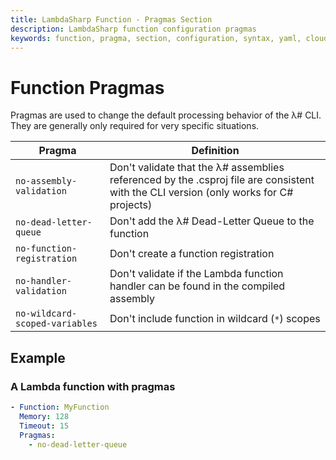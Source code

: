 ```yaml
---
title: LambdaSharp Function - Pragmas Section
description: LambdaSharp function configuration pragmas
keywords: function, pragma, section, configuration, syntax, yaml, cloudformation
---
```

# Function Pragmas

Pragmas are used to change the default processing behavior of the λ# CLI. They are generally only required for very specific situations.

|Pragma                                 |Definition                           |
|---------------------------------------|-------------------------------------|
|`no-assembly-validation`               |Don't validate that the λ# assemblies referenced by the .csproj file are consistent with the CLI version (only works for C# projects)|
|`no-dead-letter-queue`                 |Don't add the λ# Dead-Letter Queue to the function|
|`no-function-registration`             |Don't create a function registration|
|`no-handler-validation`                |Don't validate if the Lambda function handler can be found in the compiled assembly|
|`no-wildcard-scoped-variables`         |Don't include function in wildcard (`*`) scopes|

## Example

### A Lambda function with pragmas

```yaml
- Function: MyFunction
  Memory: 128
  Timeout: 15
  Pragmas:
    - no-dead-letter-queue
```
